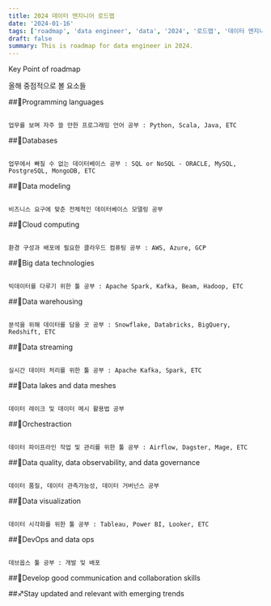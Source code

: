 ```yaml
---
title: 2024 데이터 엔지니어 로드맵
date: '2024-01-16'
tags: ['roadmap', 'data engineer', 'data', '2024', '로드맵', '데이터 엔지니어']
draft: false
summary: This is roadmap for data engineer in 2024.
---
```


Key Point of roadmap

올해 중점적으로 볼 요소들

##📌Programming languages

```code

업무를 보며 자주 쓸 만한 프로그래밍 언어 공부 : Python, Scala, Java, ETC

```

##📌Databases

```code

업무에서 빠질 수 없는 데이터베이스 공부 : SQL or NoSQL - ORACLE, MySQL, PostgreSQL, MongoDB, ETC

```

##📌Data modeling

```code

비즈니스 요구에 맞춘 전체적인 데이터베이스 모델링 공부

```

##📌Cloud computing

```code

환경 구성과 배포에 필요한 클라우드 컴퓨팅 공부 : AWS, Azure, GCP

```

##📌Big data technologies

```code

빅데이터를 다루기 위한 툴 공부 : Apache Spark, Kafka, Beam, Hadoop, ETC

```

##📌Data warehousing

```code

분석을 위해 데이터를 담을 곳 공부 : Snowflake, Databricks, BigQuery, Redshift, ETC

```

##📌Data streaming

```code

실시간 데이터 처리를 위한 툴 공부 : Apache Kafka, Spark, ETC

```

##📌Data lakes and data meshes

```code

데이터 레이크 및 데이터 메시 활용법 공부

```

##📌Orchestraction

```code

데이터 파이프라인 작업 및 관리를 위한 툴 공부 : Airflow, Dagster, Mage, ETC

```

##📌Data quality, data observability, and data governance

```code

데이터 품질, 데이터 관측가능성, 데이터 거버넌스 공부

```

##📌Data visualization

```code

데이터 시각화를 위한 툴 공부 : Tableau, Power BI, Looker, ETC

```

##📌DevOps and data ops

```code

데브옵스 툴 공부 : 개발 및 배포

```

##🔰Develop good communication and collaboration skills

##♐️Stay updated and relevant with emerging trends
